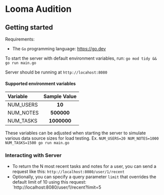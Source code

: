 # Looma Audition

## Getting started

Requirements:
* The `Go` programming language: <a>https://go.dev</a>

To start the server with default environment variables, run: `go mod tidy && go run main.go`

Server should be running at `http://locahost:8080`

#### Supported environment variables
| Variable  | Sample Value |
|:----------|:------------:|
| NUM_USERS |    **10**    |
| NUM_NOTES |  **500000**  |
| NUM_TASKS | **1000000**  |

These variables can be adjusted when starting the server to simulate various data source sizes for load testing.
Ex. `NUM_USERS=20 NUM_NOTES=1000 NUM_TASKS=1500 go run main.go`

### Interacting with Server

* To return the N most recent tasks and notes for a user, you can send a request like this:
`http://localhost:8080/user/1/recent`
* Optionally, you can specify a query parameter `limit` that overrides the default limit of 10 using this request: `http://localhost:8080/user/1/recent?limit=5
